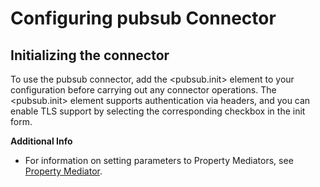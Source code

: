 # Configuring pubsub Connector

## Initializing the connector

To use the pubsub connector, add the <pubsub.init> element to your configuration before carrying out
any connector operations. The <pubsub.init> element supports authentication via headers, and you can enable
TLS support by selecting the corresponding checkbox in the init form.

**Additional Info**
* For information on setting parameters to Property Mediators, see
[Property Mediator](https://ei.docs.wso2.com/en/7.2.0/micro-integrator/references/mediators/property-Mediator/).
